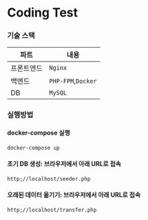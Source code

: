 # Coding Test

### 기술 스택

| 파트       | 내용              |
| ---------- | ------------------|
| 프론트엔드 | `Nginx`              |
| 백엔드    | `PHP-FPM`,`Docker`   |
| DB      | `MySQL`              |


### 실행방법

#### docker-compose 실행

`docker-compose up`

#### 초기 DB 생성: 브라우저에서 아래 URL로 접속

`http;//localhost/seeder.php`

#### 오래된 데이터 옮기기: 브라우저에서 아래 URL로 접속

`http;//localhost/transfer.php`